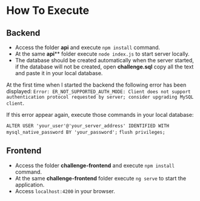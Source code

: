 # How To Execute

## Backend

- Access the folder **api** and execute `npm install` command.
- At the same **api**** folder execute `node index.js` to start server locally.
- The database should be created automatically when the server started, if the database will not be created, open **challenge.sql** copy all the text and paste it in your local database.

At the first time when I started the backend the following error has been displayed:
`Error: ER_NOT_SUPPORTED_AUTH_MODE: Client does not support authentication protocol requested by server; consider upgrading MySQL client`.

If this error appear again, execute those commands in your local database:

`ALTER USER 'your_user'@'your_server_address' IDENTIFIED WITH mysql_native_password BY 'your_password';`
`flush privileges;`

## Frontend

- Access the folder **challenge-frontend** and execute `npm install` command.
- At the same **challenge-frontend** folder execute `ng serve` to start the application.
- Access `localhost:4200` in your browser.